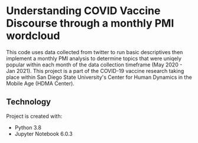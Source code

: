 # Understanding COVID Vaccine Discourse through a monthly PMI wordcloud

This code uses data collected from twitter to run basic descriptives then implement a monthly PMI analysis to determine topics that were uniqely popular within each month of the data collection timeframe (May 2020 - Jan 2021). This project is a part of the COVID-19 vaccine research taking place within San Diego State University's Center for Human Dynamics in the Mobile Age (HDMA Center). 

## Technology
Project is created with:
* Python 3.8
* Jupyter Notebook 6.0.3
